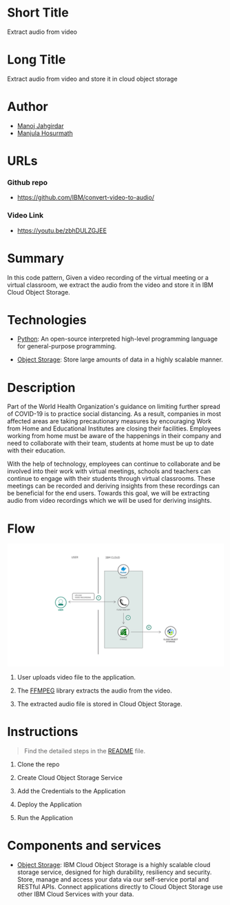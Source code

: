 # Short Title

Extract audio from video

# Long Title

Extract audio from video and store it in cloud object storage


# Author
* [Manoj Jahgirdar](https://www.linkedin.com/in/manoj-jahgirdar-6b5b33142/)
* [Manjula Hosurmath](https://www.linkedin.com/in/manjula-g-hosurmath-0b47031)

# URLs

### Github repo

* https://github.com/IBM/convert-video-to-audio/


### Video Link
* https://youtu.be/zbhDULZGJEE

# Summary

In this code pattern, Given a video recording of the virtual meeting or a virtual classroom, we extract the audio from the video and store it in IBM Cloud Object Storage.

# Technologies

* [Python](https://developer.ibm.com/technologies/python): An open-source interpreted high-level programming language for general-purpose programming.

* [Object Storage](https://developer.ibm.com/technologies/object-storage): Store large amounts of data in a highly scalable manner.

# Description

Part of the World Health Organization's guidance on limiting further spread of COVID-19 is to practice social distancing. As a result, companies in most affected areas are taking precautionary measures by encouraging Work from Home and Educational Institutes are closing their facilities. Employees working from home must be aware of the happenings in their company and need to collaborate with their team, students at home must be up to date with their education.

With the help of technology, employees can continue to collaborate and be involved into their work with virtual meetings, schools and teachers can continue to engage with their students through virtual classrooms. These meetings can be recorded and deriving insights from these recordings can be beneficial for the end users. Towards this goal, we will be extracting audio from video recordings which we will be used for deriving insights.

# Flow

<!--add an image in this path-->
![architecture](doc/source/images/architecture.png)

1. User uploads video file to the application.

2. The [FFMPEG](https://www.ffmpeg.org/) library extracts the audio from the video.

3. The extracted audio file is stored in Cloud Object Storage.

# Instructions

> Find the detailed steps in the [README](https://github.com/IBM/convert-video-to-audio/blob/master/README.md) file.


1. Clone the repo

2. Create Cloud Object Storage Service

3. Add the Credentials to the Application

4. Deploy the Application

5. Run the Application

# Components and services

* [Object Storage](https://cloud.ibm.com/catalog/services/cloud-object-storage): IBM Cloud Object Storage is a highly scalable cloud storage service, designed for high durability, resiliency and security. Store, manage and access your data via our self-service portal and RESTful APIs. Connect applications directly to Cloud Object Storage use other IBM Cloud Services with your data.
